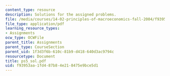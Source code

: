 ```yaml
---
content_type: resource
description: Solutions for the assigned problems.
file: /media/courses/14-02-principles-of-macroeconomics-fall-2004/f93953aa1fd487b84e218475e9bce5d1_ps5_sol.pdf
file_type: application/pdf
learning_resource_types:
- Assignments
ocw_type: OCWFile
parent_title: Assignments
parent_type: CourseSection
parent_uid: 1f3d3f6b-610c-81b9-d418-640d3ac9794c
resourcetype: Document
title: ps5_sol.pdf
uid: f93953aa-1fd4-87b8-4e21-8475e9bce5d1
---
```

